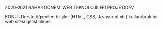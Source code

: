 2020-2021 BAHAR DÖNEMİ
WEB TEKNOLOJİLERİ
PROJE ÖDEV

KONU : Derste öğrenilen bilgiler (HTML, CSS, Javascript vb.) 
kullanılarak bir web sitesi geliştirilmesi
